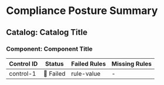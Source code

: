 # Compliance Posture Summary

## Catalog: Catalog Title

### Component: Component Title

| Control ID | Status | Failed Rules | Missing Rules |
|------------|--------|--------------|---------------|
| control-1 | 🔴 Failed | rule-value | - |
